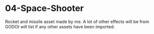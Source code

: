 # 04-Space-Shooter


Rocket and missile asset made by me. A lot of other effects will be from GODOt will list if any other assets have been imported.
